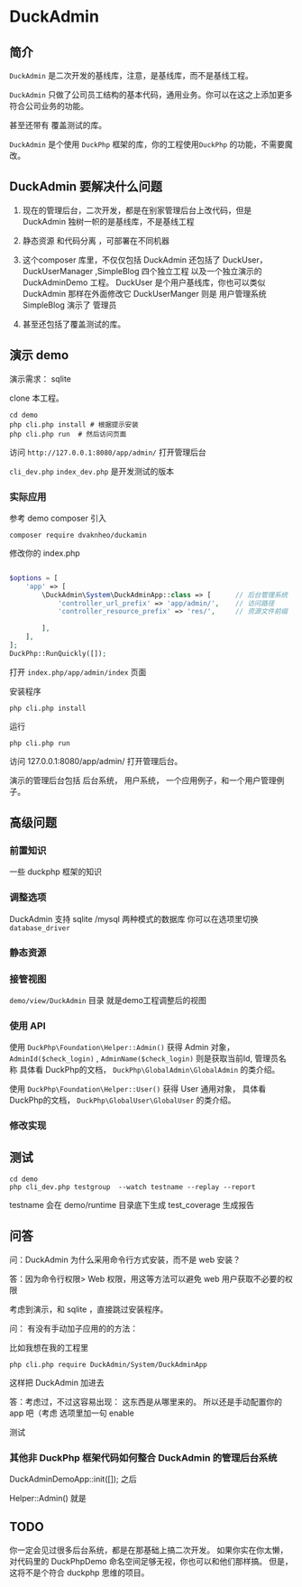 # DuckAdmin
## 简介

`DuckAdmin` 是二次开发的基线库，注意，是基线库，而不是基线工程。



`DuckAdmin` 只做了公司员工结构的基本代码，通用业务。你可以在这之上添加更多符合公司业务的功能。



甚至还带有 覆盖测试的库。

`DuckAdmin` 是个使用 `DuckPhp` 框架的库，你的工程使用`DuckPhp` 的功能，不需要魔改。

## DuckAdmin 要解决什么问题
1. 现在的管理后台，二次开发，都是在别家管理后台上改代码，但是 DuckAdmin 独树一帜的是基线库，不是基线工程
2. 静态资源 和代码分离 ，可部署在不同机器
3. 这个composer 库里，不仅仅包括 DuckAdmin 还包括了 DuckUser， DuckUserManager ,SimpleBlog 四个独立工程
以及一个独立演示的 DuckAdminDemo 工程。
DuckUser 是个用户基线库，你也可以类似 DuckAdmin 那样在外面修改它 DuckUserManger 则是 用户管理系统
SimpleBlog 演示了 管理员

4. 甚至还包括了覆盖测试的库。 

## 演示 demo

演示需求：  sqlite

clone 本工程。

```
cd demo
php cli.php install # 根据提示安装
php cli.php run  # 然后访问页面
```
访问 `http://127.0.0.1:8080/app/admin/` 打开管理后台

`cli_dev.php` `index_dev.php` 是开发测试的版本

### 实际应用
参考 demo
composer 引入
```
composer require dvaknheo/duckamin 

```

修改你的 index.php

```php

$options = [
    'app' => [
        \DuckAdmin\System\DuckAdminApp::class => [      // 后台管理系统
            'controller_url_prefix' => 'app/admin/',    // 访问路径
            'controller_resource_prefix' => 'res/',     // 资源文件前缀
            
        ],
    ],
];
DuckPhp::RunQuickly([]);
```
打开  `index.php/app/admin/index` 页面


安装程序
```
php cli.php install
```
运行
```
php cli.php run
```
访问 127.0.0.1:8080/app/admin/ 打开管理后台。

演示的管理后台包括 后台系统， 用户系统， 一个应用例子，和一个用户管理例子。

## 高级问题

### 前置知识
一些 duckphp 框架的知识

### 调整选项

DuckAdmin 支持 sqlite /mysql 两种模式的数据库 你可以在选项里切换 `database_driver`

### 静态资源


### 接管视图

`demo/view/DuckAdmin` 目录 就是demo工程调整后的视图

### 使用 API

使用 `DuckPhp\Foundation\Helper::Admin()` 获得 Admin 对象，
`AdminId($check_login)` , `AdminName($check_login)`  则是获取当前Id, 管理员名称
具体看 DuckPhp的文档， `DuckPhp\GlobalAdmin\GlobalAdmin` 的类介绍。

使用 `DuckPhp\Foundation\Helper::User()` 获得 User 通用对象，
具体看 DuckPhp的文档， `DuckPhp\GlobalUser\GlobalUser` 的类介绍。

### 修改实现

## 测试
```
cd demo
php cli_dev.php testgroup  --watch testname --replay --report
```
testname 会在 demo/runtime 目录底下生成 test_coverage 生成报告

## 问答

问：DuckAdmin 为什么采用命令行方式安装，而不是 web 安装？

答：因为命令行权限> Web 权限，用这等方法可以避免 web 用户获取不必要的权限

考虑到演示，和 sqlite ，直接跳过安装程序。

问： 有没有手动加子应用的的方法：

比如我想在我的工程里

`php cli.php require DuckAdmin/System/DuckAdminApp`

这样把 DuckAdmin 加进去

答：考虑过，不过这容易出现： 这东西是从哪里来的。 所以还是手动配置你的 app 吧（考虑 选项里加一句 enable

测试

### 其他非 DuckPhp 框架代码如何整合 DuckAdmin 的管理后台系统

DuckAdminDemoApp::init([]); 之后

Helper::Admin() 就是

## TODO
你一定会见过很多后台系统，都是在那基础上搞二次开发。
如果你实在你太懒，对代码里的 DuckPhpDemo 命名空间足够无视，你也可以和他们那样搞。
但是，这将不是个符合 duckphp 思维的项目。



